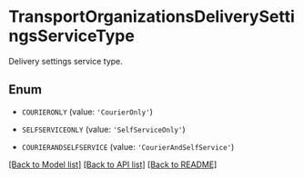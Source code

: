 # TransportOrganizationsDeliverySettingsServiceType

Delivery settings service type.

## Enum

* `COURIERONLY` (value: `'CourierOnly'`)

* `SELFSERVICEONLY` (value: `'SelfServiceOnly'`)

* `COURIERANDSELFSERVICE` (value: `'CourierAndSelfService'`)

[[Back to Model list]](../README.md#documentation-for-models) [[Back to API list]](../README.md#documentation-for-api-endpoints) [[Back to README]](../README.md)


